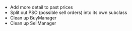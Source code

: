 - Add more detail to past prices
- Split out PSO (possible sell orders) into its own subclass
- Clean up BuyManager
- Clean up SellManager
